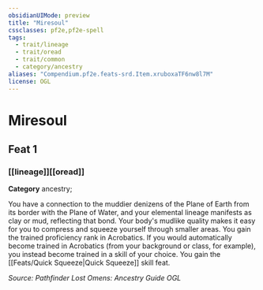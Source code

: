 ```yaml
---
obsidianUIMode: preview
title: "Miresoul"
cssclasses: pf2e,pf2e-spell
tags:
  - trait/lineage
  - trait/oread
  - trait/common
  - category/ancestry
aliases: "Compendium.pf2e.feats-srd.Item.xruboxaTF6nw8l7M"
license: OGL
---
```

# Miresoul
## Feat 1
### [[lineage]][[oread]]

**Category** ancestry; 




You have a connection to the muddier denizens of the Plane of Earth from its border with the Plane of Water, and your elemental lineage manifests as clay or mud, reflecting that bond. Your body's mudlike quality makes it easy for you to compress and squeeze yourself through smaller areas. You gain the trained proficiency rank in Acrobatics. If you would automatically become trained in Acrobatics (from your background or class, for example), you instead become trained in a skill of your choice. You gain the [[Feats/Quick Squeeze|Quick Squeeze]] skill feat.

*Source: Pathfinder Lost Omens: Ancestry Guide*
*OGL*